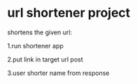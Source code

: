 # url shortener project
shortens the given url:

  1.run shortener app

  2.put link in target url post
  
  3.user shorter name from response

